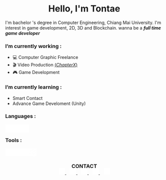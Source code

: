 <h1 align="center">Hello, I'm Tontae</h1>

I'm bachelor 's degree in Computer Engineering, Chiang Mai University. I'm interest in game development, 2D, 3D and Blockchain. wanna be a ***full time game developer***

### I’m currently working :

- :computer: Computer Graphic Freelance
- :clapper: Video Production [(_ChapterX_)](https://www.facebook.com/ChapterXfilms)
- :video_game: Game Development

### I’m currently learning :

- Smart Contact
- Advance Game Develoment (Unity)

### Languages :
<img src="https://github.com/Tontae/Tontae/blob/main/Icon/Language/csharp-icon.png" align="left" height="25" width="25" >
<img src="https://github.com/Tontae/Tontae/blob/main/Icon/Language/python-icon.png" align="left" height="25" width="25" >
<img src="https://github.com/Tontae/Tontae/blob/main/Icon/Language/git-icon.png" align="left" height="25" width="25" >

</br>

### Tools :
<img src="https://github.com/Tontae/Tontae/blob/main/Icon/Tools/github-icon.png" align="left" height="25" width="25" >
<img src="https://github.com/Tontae/Tontae/blob/main/Icon/Tools/unity-icon.png" align="left" height="25" width="25" >
<img src="https://github.com/Tontae/Tontae/blob/main/Icon/Tools/visual-icon.png" align="left" height="25" width="25" >
<img src="https://github.com/Tontae/Tontae/blob/main/Icon/Tools/blender-icon.png" align="left" height="25" width="25" >

</br>

##

<h3 align="center">CONTACT</h1>

<p align="center" style="margin: -20px 0 30px">
  <a href="https://www.facebook.com/tontae.programmer">
    <img src="https://github.com/Tontae/Tontae/blob/main/Icon/Contact/facebook-icon.png" alt="facebook" height="20" width="20" >
  </a>
  &nbsp;&nbsp;
  <a href="https://twitter.com/Tontae_P">
    <img src="https://github.com/Tontae/Tontae/blob/main/Icon/Contact/twitter-icon.png" alt="twitter" height="20" width="20" >
  </a>
  &nbsp;&nbsp;
  <a href="https://instagram.com/tontae_p?utm_medium=copy_link">
    <img src="https://github.com/Tontae/Tontae/blob/main/Icon/Contact/instagram-icon.png" alt="instagram" height="20" width="20" >
  </a>
  &nbsp;&nbsp;
  <a href="https://www.linkedin.com/in/dullayathit-phittayapanjarat-271212145/">
    <img src="https://github.com/Tontae/Tontae/blob/main/Icon/Contact/linkedin-icon.png" alt="linkedin" height="20" width="20" >
  </a>
  &nbsp;&nbsp;
  <a href="mailto:dullayathit@gmail.com">
    <img src="https://github.com/Tontae/Tontae/blob/main/Icon/Contact/gmail-icon.png" alt="gmail" height="20" width="20" >
  </a>
</p>
